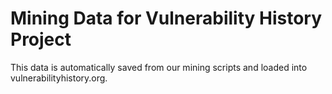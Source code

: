 # Mining Data for Vulnerability History Project

This data is automatically saved from our mining scripts and loaded into vulnerabilityhistory.org.